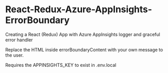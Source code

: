 # React-Redux-Azure-AppInsights-ErrorBoundary
 Creating a React (Redux) App with Azure AppInsights logger and graceful error handler

 Replace the HTML inside errorBoundaryContent with your own message to the user.

 Requires the APPINSIGHTS_KEY to exist in .env.local
